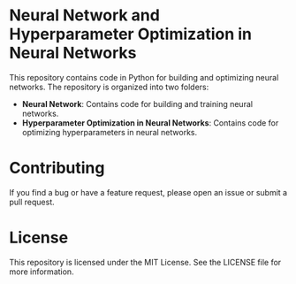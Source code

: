 # Neural Network and Hyperparameter Optimization in Neural Networks
This repository contains code in Python for building and optimizing neural networks. The repository is organized into two folders:

* **Neural Network**: Contains code for building and training neural networks.
* **Hyperparameter Optimization in Neural Networks**: Contains code for optimizing hyperparameters in neural networks.

# Contributing
If you find a bug or have a feature request, please open an issue or submit a pull request.

# License
This repository is licensed under the MIT License. See the LICENSE file for more information.
